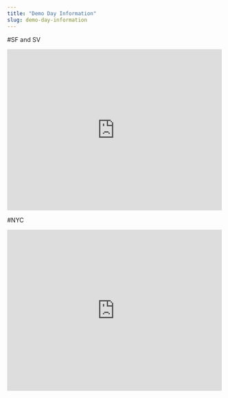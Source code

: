 ```yaml
---
title: "Demo Day Information"
slug: demo-day-information
---
```


#SF and SV

<embed src="https://s3.amazonaws.com/mgwu-misc/SA2015/LectureSlides/DemoDayBayArea.pdf" width="500" height="375" type='application/pdf'>

#NYC

<embed src="https://s3.amazonaws.com/mgwu-misc/SA2015/LectureSlides/DemoNYC.pdf" width="500" height="375" type='application/pdf'>
